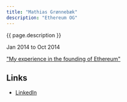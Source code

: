 ```yaml
---
title: "Mathias Grønnebæk"
description: "Ethereum OG"
---
```


{{ page.description }}

Jan 2014 to Oct 2014

["My experience in the founding of Ethereum"](https://medium.com/@mathias_61938/behind-the-scenes-my-experience-in-the-founding-of-ethereum-a4a609b0657d)

## Links
- [LinkedIn](https://www.linkedin.com/in/mathiasg/)
